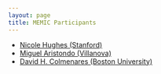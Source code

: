 ```yaml
---
layout: page
title: MEMIC Participants
---
```


- [Nicole Hughes (Stanford)](http://shc.stanford.edu/people/mellon-fellowship-scholars-humanities)
- [Miguel Aristondo (Villanova)](https://www1.villanova.edu/villanova/artsci/romancelanglit/academics/spanishstudies/faculty/biodetail.html?mail=miguel.ibanezaristondo@villanova.edu&xsl=bio_long)
- [David H. Colmenares (Boston University)](http://www.bu.edu/rs/profile/18268/)


